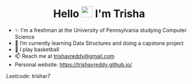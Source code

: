 <h1 align="center">Hello <img src="https://raw.githubusercontent.com/MartinHeinz/MartinHeinz/master/wave.gif" width="30px"> I'm Trisha</h1>

- ✨ I'm a freshman at the University of Pennsylvania studying Computer Science
- 🌱 I’m currently learning Data Structures and doing a capstone project
- 🏀 I play basketball 
- 📫 Reach me at trishavreddy@gmail.com
- Personal website: https://trishavreddy.github.io/

*Leetcode*: trishar7

<!---
trishavreddy/trishavreddy is a ✨ special ✨ repository because its `README.md` (this file) appears on your GitHub profile.
You can click the Preview link to take a look at your changes.
--->
